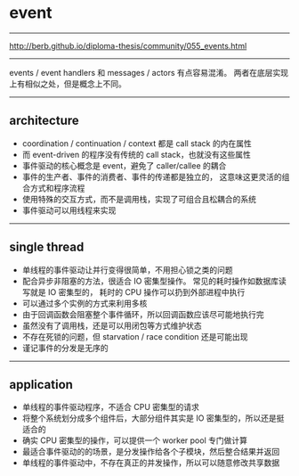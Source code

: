 # event

---

http://berb.github.io/diploma-thesis/community/055_events.html

---

events / event handlers 和 messages / actors 有点容易混淆。
两者在底层实现上有相似之处，但是概念上不同。

---

## architecture

+ coordination / continuation / context 都是 call stack 的内在属性
+ 而 event-driven 的程序没有传统的 call stack，也就没有这些属性
+ 事件驱动的核心概念是 event，避免了 caller/callee 的耦合
+ 事件的生产者、事件的消费者、事件的传递都是独立的，
    这意味这更灵活的组合方式和程序流程
+ 使用特殊的交互方式，而不是调用栈，实现了可组合且松耦合的系统
+ 事件驱动可以用线程来实现

---

## single thread

+ 单线程的事件驱动让并行变得很简单，不用担心锁之类的问题
+ 配合异步非阻塞的方法，很适合 IO 密集型操作。
    常见的耗时操作如数据库读写就是 IO 密集型的，
    耗时的 CPU 操作可以扔到外部进程中执行
+ 可以通过多个实例的方式来利用多核
+ 由于回调函数会阻塞整个事件循环，所以回调函数应该尽可能地执行完
+ 虽然没有了调用栈，还是可以用闭包等方式维护状态
+ 不存在死锁的问题，但 starvation / race condition 还是可能出现
+ 谨记事件的分发是无序的

---

## application

+ 单线程的事件驱动程序，不适合 CPU 密集型的请求
+ 将整个系统划分成多个组件后，大部分组件其实是 IO 密集型的，所以还是挺适合的
+ 确实 CPU 密集型的操作，可以提供一个 worker pool 专门做计算
+ 最适合事件驱动的的场景，是分发操作给各个子模块，然后整合结果并返回
+ 单线程的事件驱动中，不存在真正的并发操作，所以可以随意修改共享数据
